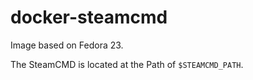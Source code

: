 # docker-steamcmd

Image based on Fedora 23.

The SteamCMD is located at the Path of `$STEAMCMD_PATH`.
